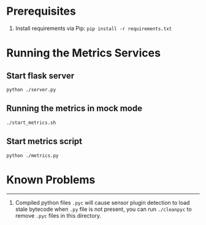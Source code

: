 # Prerequisites

1. Install requirements via Pip: `pip install -r requirements.txt`

# Running the Metrics Services

Start flask server
---
`python ./server.py`

Running the metrics in mock mode
---
`./start_metrics.sh`

Start metrics script
---
`python ./metrics.py`

# Known Problems
---
1. Compiled python files `.pyc` will cause sensor plugin detection to load stale bytecode when `.py` file is not present, you can run `./cleanpyc` to remove `.pyc` files in this directory.
